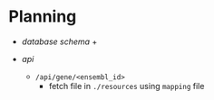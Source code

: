 
# Planning



+ _database schema_ 
    + 

+ _api_
    + `/api/gene/<ensembl_id>`
        + fetch file in `./resources` using `mapping` file

